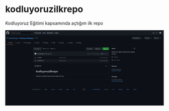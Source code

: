 # kodluyoruzilkrepo

Kodluyoruz Eğitimi kapsamında açtığım ilk repo

![Alt text](images\Capture.PNG)
